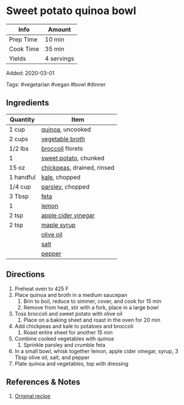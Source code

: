 # Sweet potato quinoa bowl

| Info      | Amount     |
| --------- | ---------- |
| Prep Time | 10 min     |
| Cook Time | 35 min     |
| Yields    | 4 servings |

Added: 2020-03-01

Tags: #vegetarian #vegan #bowl #dinner

## Ingredients

| Quantity  | Item                                                              |
| --------- | ----------------------------------------------------------------- |
| 1 cup     | [quinoa](../_ingredients/quinoa.md), uncooked                     |
| 2 cups    | [vegetable broth](../_ingredients/vegetable%20broth.md)           |
| 1/2 lbs   | [broccoli](../_ingredients/broccoli.md) florets                   |
| 1         | [sweet potato](../_ingredients/sweet%20potato.md), chunked        |
| 15 oz     | [chickpeas](../_ingredients/chickpeas.md), drained, rinsed        |
| 1 handful | [kale](../_ingredients/kale.md), chopped                          |
| 1/4 cup   | [parsley](../_ingredients/parsley.md), chopped                    |
| 3 Tbsp    | [feta](../_ingredients/feta.md)                                   |
| 1         | [lemon](../_ingredients/lemon.md)                                 |
| 2 tsp     | [apple cider vinegar](../_ingredients/apple%20cider%20vinegar.md) |
| 2 tsp     | [maple syrup](../_ingredients/maple%20syrup.md)                   |
|           | [olive oil](../_ingredients/olive%20oil.md)                       |
|           | [salt](../_ingredients/salt.md)                                   |
|           | [pepper](../_ingredients/pepper.md)                               |

## Directions

1. Preheat oven to 425 F
2. Place quinoa and broth in a medium saucepan
   1. Brin to boil, reduce to simmer, cover, and cook for 15 min
   2. Remove from heat, stir with a fork, place in a large bowl
3. Toss broccoli and sweet potato with olive oil
   1. Place on a baking sheet and roast in the oven for 20 min
4. Add chickpeas and kale to potatoes and broccoli
   1. Roast entire sheet for another 15 min
5. Combine cooked vegetables with quinoa
   1. Sprinkle parsley and crumble feta
6. In a small bowl, whisk together lemon, apple cider vinegar, syrup, 3 Tbsp olive oil, salt, and pepper
7. Plate quinoa and vegetables, top with dressing

## References & Notes

1. [Original recipe](https://www.eatingbirdfood.com/roasted-broccoli-kale-quinoa-salad/)
